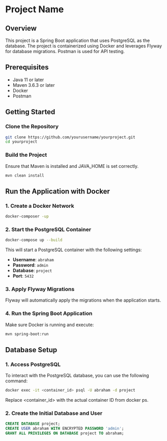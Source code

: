 # Project Name

## Overview

This project is a Spring Boot application that uses PostgreSQL as the database. The project is containerized using Docker and leverages Flyway for database migrations. Postman is used for API testing.

## Prerequisites

- Java 11 or later
- Maven 3.6.3 or later
- Docker
- Postman

## Getting Started

### Clone the Repository

```sh
git clone https://github.com/yourusername/yourproject.git
cd yourproject
```

### Build the Project
Ensure that Maven is installed and JAVA_HOME is set correctly.
```sh
mvn clean install
```

## Run the Application with Docker

### 1. Create a Docker Network
```sh
docker-composer -up
```

### 2. Start the PostgreSQL Container
```sh
docker-compose up --build
```

This will start a PostgreSQL container with the following settings:

- **Username**: `abraham`
- **Password**: `admin`
- **Database**: `project`
- **Port**: `5432`

### 3. Apply Flyway Migrations

Flyway will automatically apply the migrations when the application starts.

### 4. Run the Spring Boot Application

Make sure Docker is running and execute:
```sh
mvn spring-boot:run
```

## Database Setup

### 1. Access PostgreSQL

To interact with the PostgreSQL database, you can use the following command:
```sh
docker exec -it <container_id> psql -U abraham -d project
```
Replace <container_id> with the actual container ID from docker ps.

### 2. Create the Initial Database and User
```sql
CREATE DATABASE project;
CREATE USER abraham WITH ENCRYPTED PASSWORD 'admin';
GRANT ALL PRIVILEGES ON DATABASE project TO abraham;
```
